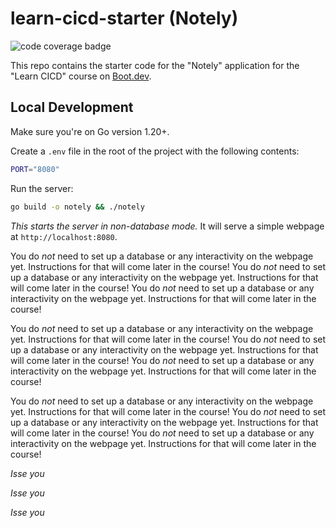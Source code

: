 # learn-cicd-starter (Notely)

![code coverage badge](https://github.com/farisbrandone/learn-cicd-starter/actions/workflows/ci.yml/badge.svg)


This repo contains the starter code for the "Notely" application for the "Learn CICD" course on [Boot.dev](https://boot.dev).

## Local Development

Make sure you're on Go version 1.20+.

Create a `.env` file in the root of the project with the following contents:

```bash
PORT="8080"
```

Run the server:

```bash
go build -o notely && ./notely
```

*This starts the server in non-database mode.* It will serve a simple webpage at `http://localhost:8080`.

You do *not* need to set up a database or any interactivity on the webpage yet. Instructions for that will come later in the course!
You do *not* need to set up a database or any interactivity on the webpage yet. Instructions for that will come later in the course!
You do *not* need to set up a database or any interactivity on the webpage yet. Instructions for that will come later in the course!

You do *not* need to set up a database or any interactivity on the webpage yet. Instructions for that will come later in the course!
You do *not* need to set up a database or any interactivity on the webpage yet. Instructions for that will come later in the course!
You do *not* need to set up a database or any interactivity on the webpage yet. Instructions for that will come later in the course!

You do *not* need to set up a database or any interactivity on the webpage yet. Instructions for that will come later in the course!
You do *not* need to set up a database or any interactivity on the webpage yet. Instructions for that will come later in the course!
You do *not* need to set up a database or any interactivity on the webpage yet. Instructions for that will come later in the course!

*Isse you*

*Isse you*

*Isse you*
